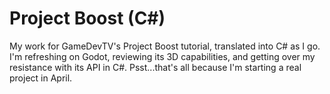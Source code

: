 # Project Boost (C#)

My work for GameDevTV's Project Boost tutorial, translated into C# as I go. I'm refreshing on Godot, reviewing its 3D capabilities, and getting over my resistance with its API in C#. Psst...that's all because I'm starting a real project in April.